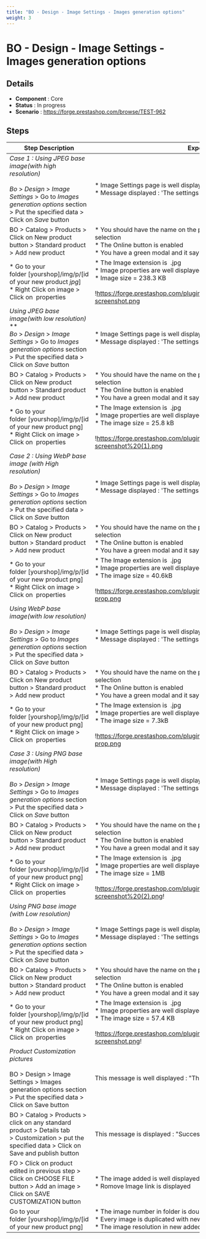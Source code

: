 ```yaml
---
title: "BO - Design - Image Settings - Images generation options"
weight: 3
---
```


# BO - Design - Image Settings - Images generation options
## Details
* **Component** : Core
* **Status** : In progress
* **Scenario** : https://forge.prestashop.com/browse/TEST-962

## Steps
| Step Description | Expected result |
| ----- | ----- |
| *Case 1 : Using JPEG base image(with high resolution)*<br><br>*Bo* > *Design* > *Image Settings* > Go to *Images generation options* section > Put the specified data > Click on *Save* button | * Image Settings page is well displayed<br> * Message displayed : 'The settings have been successfully updated.' |
| BO > Catalog > Products > Click on New product button > Standard product > Add new product | * You should have the name on the product name and an image on the image selection <br> * The Online button is enabled<br> * You have a green modal and it say : "Successful update" |
| * Go to your folder [yourshop]/img/p/[id of your new product *jpg*]<br> * Right Click on image > Click on  properties | * The Image extension is  .jpg<br> * Image properties are well displayed <br> * Image size = 238.3 KB<br><br>!https://forge.prestashop.com/plugins/servlet/raven/attachment/1395/Desktop-screenshot.png|width=543,height=390! |
| *Using JPEG base image(with low resolution)*<br>**<br>*Bo* > *Design* > *Image Settings* > Go to *Images generation options* section > Put the specified data > Click on *Save* button | * Image Settings page is well displayed<br> * Message displayed : 'The settings have been successfully updated.' |
| BO > Catalog > Products > Click on New product button > Standard product > Add new product | * You should have the name on the product name and an image on the image selection <br> * The Online button is enabled<br> * You have a green modal and it say : "Successful update" |
| * Go to your folder [yourshop]/img/p/[id of your new product png]<br> * Right Click on image > Click on  properties | * The Image extension is  .jpg<br> * Image properties are well displayed <br> * The image size = 25.8 kB<br><br>!https://forge.prestashop.com/plugins/servlet/raven/attachment/1398/Desktop-screenshot%20(1).png|width=575,height=268! |
| *Case 2 : Using WebP base image (with High resolution)*<br><br>*Bo* > *Design* > *Image Settings* > Go to *Images generation options* section > Put the specified data > Click on *Save* button | * Image Settings page is well displayed<br> * Message displayed : 'The settings have been successfully updated.' |
| BO > Catalog > Products > Click on New product button > Standard product > Add new product | * You should have the name on the product name and an image on the image selection <br> * The Online button is enabled<br> * You have a green modal and it say : "Successful update" |
| * Go to your folder [yourshop]/img/p/[id of your new product png]<br> * Right Click on image > Click on  properties | * The Image extension is  .jpg<br> * Image properties are well displayed <br> * The image size = 40.6kB<br><br>!https://forge.prestashop.com/plugins/servlet/raven/attachment/1405/webP-prop.png|width=598,height=259! |
| *Using WebP base image(with low resolution)*<br><br>*Bo* > *Design* > *Image Settings* > Go to *Images generation options* section > Put the specified data > Click on *Save* button | * Image Settings page is well displayed<br> * Message displayed : 'The settings have been successfully updated.' |
| BO > Catalog > Products > Click on New product button > Standard product > Add new product | * You should have the name on the product name and an image on the image selection <br> * The Online button is enabled<br> * You have a green modal and it say : "Successful update" |
| * Go to your folder [yourshop]/img/p/[id of your new product png]<br> * Right Click on image > Click on  properties | * The Image extension is  .jpg<br> * Image properties are well displayed <br> * The image size = 7.3kB<br><br>!https://forge.prestashop.com/plugins/servlet/raven/attachment/1410/webP2-prop.png|width=548,height=250! |
| *Case 3 : Using PNG base image(with High resolution)*<br><br>*Bo* > *Design* > *Image Settings* > Go to *Images generation options* section > Put the specified data > Click on *Save* button | * Image Settings page is well displayed<br> * Message displayed : 'The settings have been successfully updated.' |
| BO > Catalog > Products > Click on New product button > Standard product > Add new product | * You should have the name on the product name and an image on the image selection <br> * The Online button is enabled<br> * You have a green modal and it say : "Successful update" |
| * Go to your folder [yourshop]/img/p/[id of your new product png]<br> * Right Click on image > Click on  properties | * The Image extension is  .jpg<br> * Image properties are well displayed <br> * The image size = 1MB<br><br>!https://forge.prestashop.com/plugins/servlet/raven/attachment/1414/Desktop-screenshot%20(2).png! |
| *Using PNG base image (with Low resolution)*<br><br>*Bo* > *Design* > *Image Settings* > Go to *Images generation options* section > Put the specified data > Click on *Save* button | * Image Settings page is well displayed<br> * Message displayed : 'The settings have been successfully updated.' |
| BO > Catalog > Products > Click on New product button > Standard product > Add new product | * You should have the name on the product name and an image on the image selection <br> * The Online button is enabled<br> * You have a green modal and it say : "Successful update" |
| * Go to your folder [yourshop]/img/p/[id of your new product png]<br> * Right Click on image > Click on  properties | * The Image extension is  .jpg<br> * Image properties are well displayed <br> * The image size = 57.4 KB<br><br>!https://forge.prestashop.com/plugins/servlet/raven/attachment/1435/Desktop-screenshot.png! |
| *Product Customization pictures*<br><br>BO > Design > Image Settings > Images generation options section > Put the specified data > Click on Save button | This message is well displayed : "The settings have been successfully updated." |
| BO > Catalog > Products > click on any standard product > Details tab > Customization > put the specified data > Click on Save and publish button | This message is displayed : "Successful update" |
| FO > Click on product edited in previous step > Click on CHOOSE FILE button > Add an image > Click on SAVE CUSTOMIZATION button | * The image added is well displayed in *Product customization* area<br> * Romove Image link is displayed |
| Go to your folder [yourshop]/img/p/[id of your new product png] | * The image number in folder is doubled (11 image files .jpg)<br> * Every image is duplicated with new name  .....*2x*.jpg<br> * The image resolution in new added files is doubled |
